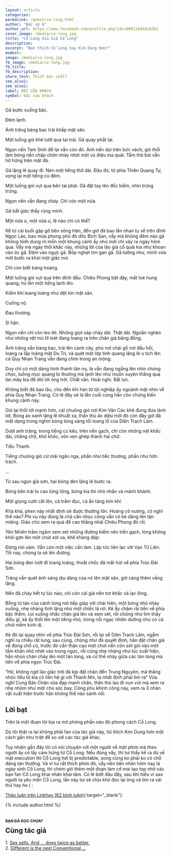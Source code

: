 ```yaml
---
layout: article
categories: 
permalink: /guest/co-long.html
author: "Bác sỹ G"
author_url: https://www.facebook.com/profile.php?id=100011684418381
cover_image: /media/co-long.jpg
title: "Cổ Long Giả Giả Cổ Long"
description: 
excerpt: "Bạn thích Cổ Long hay Kim Dung hơn?"
modest: 
image: /media/co-long.jpg
fb_image: /media/co-long.jpg
fb_title: 
fb_description: 
share_text: Thích bài viết?
see_also1: 
see_also2: 
label: BÀI CỦA KHÁCH
symbol: bài của khách
---
```


<style scoped>

.cover_image {
	background-color: #655;
	background-image: url('/media/co-long.jpg');
	background-position: center;
	background-repeat: no-repeat;
	height: 492px;
}

@media (max-width:1279px) {
	.cover_image {
		background-size: cover;
		height: 400px;
	}
}

@media (max-width:768px) {
	.cover_image {
		height: 280px;
	}
}

.page-header a {
background-color: #a02c2c;
opacity: 0.5;
}
h1 {
	font-size: 36px;
}
sup, sub {
	line-height:1;
}
sup::before {
	content: "["
}
sup::after {
	content: "]"
}
a.under {
	text-decoration: underline;
}

</style>

Gã bước xuống bậc.

Đêm lạnh.

Ánh trăng bàng bạc trải khắp mặt sân.

Một luồng gió khẽ lướt qua tai trái. Gã quay phắt lại.

Ngọn nến Tam Sinh để lại vẫn còn đó. Ánh nến dọi trên bức vách, gió thổi làm bóng nến chập chờn nhảy nhót một vũ điệu ma quái. Tấm thẻ bài vẫn hờ hững trên mặt đá.

Gã lặng lẽ quay đi. Nén một tiếng thở dài. Đâu đó, từ phía Thiên Quang Tự, vọng lại một tiếng cú đêm.

Một luồng gió vụt qua bên tai phải. Gã đặt tay lên đốc kiếm, nhìn trừng trừng.

Ngọn nến vẫn đang cháy. Chỉ còn một nửa.

Gã bất giác thấy rùng mình.


Một nửa ư, một nửa ư, lẽ nào chỉ có thế?

Kể từ cái buổi gặp gỡ bên sông Hàn, đến giờ đã bao lần nhạn tụ về trên đỉnh Ngọc Lão, bao mùa phong phủ đỏ dốc Bích San, vầy mà không đêm nào gã không hình dung rõ mồn một khung cảnh ấy như mới chỉ xảy ra ngày hôm qua. Vầy mà ngay thời khắc này, những lời của lão già cổ quái kia như khoan vào óc gã. Đâm vào ngực gã. Bóp nghẹt tim gan gã. Gã tưởng như, mình vừa mới bước ra khỏi một giấc mơ.

Chỉ còn biết bàng hoàng.

Một luồng gió vụt qua trên đỉnh đầu. Chiêu Phong bật dậy, mắt loé hung quang, hú lên một tiếng lạnh lẽo.
   
Kiếm khí loang loáng như dệt kín mặt sân.

Cuồng nộ.

Đau thương.

Si hận.

Ngọn nến chỉ còn leo lét. Những giọt sáp chảy dài. Thật dài. Ngoằn nghèo như những vệt mủ lở loét đang loang ra trên chân giá bằng đồng.

Ánh trăng vẫn bàng bạc, trải lên cành cây, phủ nơi chái gỗ nơi đầu hồi, loang ra lấp loáng mặt Du Trì, và quét một lớp tinh quang lặng lẽ u tịch lên cả Quy Nhạn Trang vẫn đang chìm trong an mộng.

Duy chỉ có một dáng hình thanh tân nọ, là vẫn đang ngẩng lên nhìn chòng chọc, luồng mục quang bi thương mà lạnh lẽo như muốn xuyên thẳng qua làn mây kia để dõi tới ông trời. Chất vấn. Hoài nghi. Bất lực.

Không biết đã bao lâu, cho đến khi hán tử tội nghiệp ấy ngoảnh mặt nhìn về phía Quy Nhạn Trang. Có lẽ đây sẽ là lần cuối cùng hắn còn chứng kiến khung cảnh này.

Gió lại thổi tới mạnh hơn, cái chuông gió nơi Kim Vân Các khẽ đung đưa lảnh lót. Bóng áo xanh lặng lẽ khuất xa, thân thủ ảo diệu mới đó còn đây giờ đã mất dạng trong nghìn bóng tùng sáng tối loang lổ của Diên Trạch Lâm.

Dưới ánh trăng, trong tiếng cú kêu, trên nền gạch, chỉ còn những nét khắc dài, chằng chịt, khô khốc, vỏn vẹn ghép thành hai chữ:

Tiểu Thanh.

Tiếng chuông gió cứ mãi ngân nga, phần như tiếc thương, phần như hờn trách.

...

Từ sau ngọn giả sơn, hai bóng đen lặng lẽ bước ra.

Bóng bên trái to cao lừng lững, bóng kia thì nhỏ nhắn và mảnh khảnh.

Một giọng cười cất lên, cả trầm đục, cả ẩn tàng kim khí:
 
Khà khà, phen này nhất định sẽ được thưởng lớn. Hoàng cô nương, cô nghĩ thế nào? Phi vụ này đúng là chả cần nhọc công vẫn có kẻ dâng lên tận miệng. Giáo chủ xem ra quá đề cao thằng nhãi Chiêu Phong đó rồi.

Yên Nhiên trầm ngâm xem xét những  đường kiếm nên trền gạch, lòng không khỏi gợn lên một chút xót xa, khẽ khàng đáp:

Đừng nói xàm. Vẫn còn một việc cần làm. Lập tức liên lạc với Vạn Tử  Liên. Tối nay, chúng ta sẽ lên đường.

Hai bóng đen lướt đi loang loáng, thoắt chốc đã mất hút về phía Trúc Đài Sơn.

Trăng vẫn quét ánh sáng dịu dàng của nó lên mặt sân, giờ càng thêm vắng lặng.

Nến đã cháy hết tự lúc nào, chỉ còn cái giá nến trơ khấc và lạc lõng.

Bỗng từ tán của cành tùng nơi tiếp giáp với chái hiên, một bóng nhỏ nhảy xuống, nhẹ nhàng tĩnh lặng như một chiếc lá rơi. Kẻ ấy chậm rãi tiến về phía bậc thềm, cúi xuống nhấc chân giá lên và xem xét, rồi chừng như tìm thấy điều gì, kẻ ấy thốt lên một tiếng nhỏ, trong nỗi ngạc nhiên dường như có cả chút niềm kinh dị.

Kẻ đó lại quay nhìn về phía Trúc Đài Sơn, rồi lại về Diên Trạch Lâm, ngẫm nghĩ ra chiều rất lung, sau cùng, chừng như đã quyết định, hắn đặt chân giá về đúng chỗ cũ, trước đó cẩn thận cạo một chút nến còn sót gói vào một tấm khăn nhỏ nhét vào trong ngực, rồi cũng nhẹ nhàng như lúc xuất hiện, hắn nhún chân chảy lên một tán tùng, và cứ thế nhảy giữa các tán tùng mà tiến về phía ngọn Trúc Đài.

“Hừ, không ngờ lão giặc trời đã kịp đặt chân đến Trung Nguyên, mà thằng nhóc tiểu tử kia có liên hệ gì với Thanh Nhi, ta nhất định phải tìm ra” Vừa nghĩ Cung Bảo Chân vừa đạp mạnh chân, thân thủ lao đi vun vút mà xem ra nhẹ nhõm như một chú sóc bay. Công phu khinh công này, xem ra 3 nhân vật xuất hiện trước hắn không thể nào sánh nổi.
 
## Lời bạt

Trên là một đoạn tôi bịa ra mô phỏng phần nào đó phong cách Cổ Long.

Dù tôi thật ra lại không phải fan của tác giả này, tôi thích Kim Dung hơn một cách gần như triệt để so với các tác giả khác.

Tuy nhiên gần đây tôi có nói chuyện với một người về một phim mà theo người ấy có lấy cảm hứng từ Cổ Long. Nếu đúng vầy, thì tui thấy kể ra dù về mặt execution thì Cổ Long hơi bị predictable, song cũng ko phải ko có chỗ đáng tán thưởng. Và vì tui rất thích phim đó, vầy nên tiện nhân hôm nay là ngày sinh Cổ Long, thì chém gió thêm một đoạn làm cớ mai tạo top  nhờ các bạn fan Cổ Long khai nhãn khai tâm. Có lẽ biết đâu đấy, sau khi hiểu vì sao người ta yêu mến Cổ Long, lần này tui sẽ chịu khó đọc lại ông và tìm ra vài thứ hay ho ( :

[Thảo luận trên Linkhay (62 bình luận)](https://linkhay.com/hoi-lh-co-mem-nao-o-linkhay-la-fan-co-long-khong-neu-co-thi-ban-thich-truyen-co-long-nao-nhat-va-vi-sao-525/1201369){:target="_blank"}

{% include author.html %}

<section class="recommend body-section" style="margin-bottom:2em">
<p style="padding-top: 1.5em;margin-bottom: -20px"><small><b>BẠN ĐÃ ĐỌC CHƯA?</b></small></p>
<h2>Cùng tác giả</h2>
<p>
1. <a href="/guest/crowd.html">Sex sells. And ... does twice as better.</a><br>
2. <a href="/guest/brexit.html">Different is the next Conventional ...</a><br>
</p>
</section>